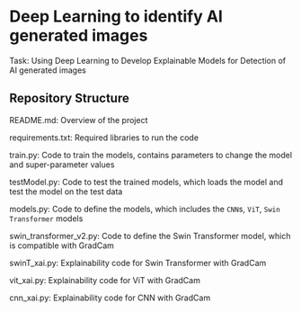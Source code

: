 # Deep Learning to identify AI generated images
Task: Using Deep Learning to Develop Explainable Models for Detection of AI generated images

## Repository Structure
README.md: Overview of the project

requirements.txt: Required libraries to run the code

train.py: Code to train the models, contains parameters to change the model and super-parameter values

testModel.py: Code to test the trained models, which loads the model and test the model on the test data

models.py: Code to define the models, which includes the `CNN`s, `ViT`, `Swin Transformer` models

swin_transformer_v2.py: Code to define the Swin Transformer model, which is compatible with GradCam

swinT_xai.py: Explainability code for Swin Transformer with GradCam

vit_xai.py: Explainability code for ViT with GradCam

cnn_xai.py: Explainability code for CNN with GradCam

